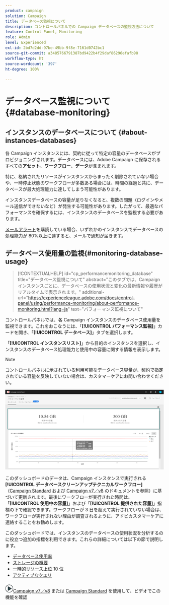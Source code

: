 ```yaml
---
product: campaign
solution: Campaign
title: データベース監視について
description: コントロールパネルでの Campaign データベースの監視方法について
feature: Control Panel, Monitoring
role: Admin
level: Experienced
exl-id: 2bd7d2dd-97be-49bb-9f8e-7161d0742bc1
source-git-commit: a3485766791387bd9422b4f29daf86296efafb98
workflow-type: ht
source-wordcount: '397'
ht-degree: 100%

---
```


# データベース監視について {#database-monitoring}

## インスタンスのデータベースについて {#about-instances-databases}

各 Campaign インスタンスには、契約に従って特定の容量のデータベースがプロビジョニングされます。データベースには、Adobe Campaign に保存されるすべての&#x200B;**アセット**、**ワークフロー**、**データ**&#x200B;が含まれます。

特に、格納されたリソースがインスタンスからまったく削除されていない場合や、一時停止状態のワークフローが多数ある場合には、時間の経過と共に、データベースが最大処理能力に達してしまう可能性があります。

インスタンスデータベースの容量が足りなくなると、複数の問題（ログインやメール送信ができないなど）が発生する可能性があります。したがって、最適なパフォーマンスを確保するには、インスタンスのデータベースを監視する必要があります。

[メールアラート](../../performance-monitoring/using/email-alerting.md)を購読している場合、いずれかのインスタンスでデータベースの処理能力が 80%以上に達すると、メールで通知が届きます。

## データベース使用量の監視{#monitoring-database-usage}

>[!CONTEXTUALHELP]
>id="cp_performancemonitoring_database"
>title="データベース監視について"
>abstract="このタブでは、Campaign インスタンスごとに、データベースの使用状況と変化の最新情報や履歴がリアルタイムで表示されます。"
>additional-url="https://experienceleague.adobe.com/docs/control-panel/using/performance-monitoring/about-performance-monitoring.html?lang=ja" text="パフォーマンス監視について"

コントロールパネルでは、各 Campaign インスタンスのデータベース使用量を監視できます。これをおこなうには、「**[!UICONTROL パフォーマンス監視]**」カードを開き、「**[!UICONTROL データベース]**」タブを選択します。

「**[!UICONTROL インスタンスリスト]**」から目的のインスタンスを選択し、インスタンスのデータベース処理能力と使用中の容量に関する情報を表示します。

>[!NOTE]
>
>コントロールパネルに示されている利用可能なデータベース容量が、契約で指定されている容量を反映していない場合は、カスタマーケアにお問い合わせください。

![](assets/databases_dashboard.png)

このダッシュボードのデータは、Campaign インスタンスで実行される&#x200B;**[!UICONTROL データベースクリーンアップテクニカルワークフロー]**（[Campaign Standard](https://experienceleague.adobe.com/docs/campaign-standard/using/administrating/application-settings/technical-workflows.html?lang=ja#list-of-technical-workflows) および [Campaign v7／v8](https://experienceleague.adobe.com/docs/campaign-classic/using/monitoring-campaign-classic/data-processing/database-cleanup-workflow.html?lang=ja) のドキュメントを参照）に基づいて更新されます。最後にワークフローが実行された時間は、「**[!UICONTROL 使用中の容量]**」および「**[!UICONTROL 提供された容量]**」指標の下で確認できます。ワークフローが 3 日を超えて実行されていない場合は、ワークフローが実行されない理由が調査されるように、アドビカスタマーケアに連絡することをお勧めします。

このダッシュボードでは、インスタンスのデータベースの使用状況を分析するのに役立つ追加の指標を利用できます。これらの詳細については以下の節で説明します。

* [データベース使用率](../../performance-monitoring/using/database-utilization.md)
* [ストレージの概要](../../performance-monitoring/using/database-storage-overview.md)
* [一時的リソース上位 10 位](../../performance-monitoring/using/database-top-ten-resources.md)
* [アクティブなクエリ](../../performance-monitoring/using/database-active-queries.md)

![](assets/do-not-localize/how-to-video.png)[Campaign v7／v8](https://experienceleague.adobe.com/docs/campaign-classic-learn/control-panel/performance-monitoring/monitoring-databases.html?lang=ja#performance-monitoring) または [Campaign Standard](https://experienceleague.adobe.com/docs/campaign-standard-learn/control-panel/performance-monitoring/monitoring-databases.html?lang=ja#performance-monitoring) を使用して、ビデオでこの機能を確認

